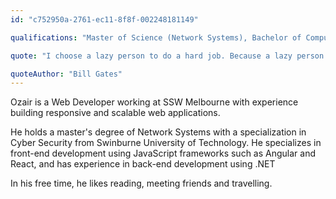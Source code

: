 ```yaml
---
id: "c752950a-2761-ec11-8f8f-002248181149"

qualifications: "Master of Science (Network Systems), Bachelor of Computer Science"

quote: "I choose a lazy person to do a hard job. Because a lazy person will find an easy way to do it."

quoteAuthor: "Bill Gates"
---
```


Ozair is a Web Developer working at SSW Melbourne with experience building responsive and scalable web applications.

He holds a master's degree of Network Systems with a specialization in Cyber Security from Swinburne University of Technology. He specializes in front-end development using JavaScript frameworks such as Angular and React, and has experience in back-end development using .NET

In his free time, he likes reading, meeting friends and travelling.

